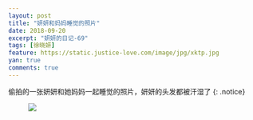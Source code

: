 ```yaml
---
layout: post
title: "妍妍和妈妈睡觉的照片"
date: 2018-09-20
excerpt: "妍妍的日记-69"
tags: [徐晓妍]
feature: https://static.justice-love.com/image/jpg/xktp.jpg
yan: true
comments: true
---
```

偷拍的一张妍妍和她妈妈一起睡觉的照片，妍妍的头发都被汗湿了
{: .notice}
<figure>
    <img src="{{ site.staticUrl }}/yanyan/image/shuijiaozhao.jpg" />
</figure>

